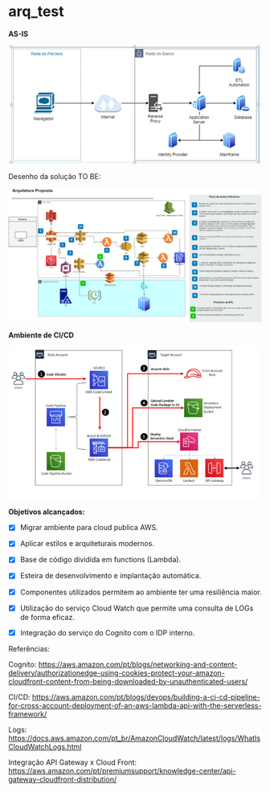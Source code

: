 # arq_test
**AS-IS**

![](images/as-is.PNG)



Desenho da solução TO BE:

![](images/Arquitetura.png)



**Ambiente de CI/CD**



![](images/Esteira.PNG)

**Objetivos alcançados:**

- [x] Migrar ambiente para cloud publica AWS.
- [x]  Aplicar estilos e arquiteturais modernos.
- [x] Base de código dividida em functions (Lambda).
- [x] Esteira de desenvolvimento e implantação automática.
- [x] Componentes utilizados permitem ao ambiente ter uma resiliência maior.
- [x] Utilização do serviço Cloud Watch que permite uma consulta de LOGs de forma eficaz. 
- [x] Integração do serviço do Cognito com o IDP interno.



Referências:

Cognito:
https://aws.amazon.com/pt/blogs/networking-and-content-delivery/authorizationedge-using-cookies-protect-your-amazon-cloudfront-content-from-being-downloaded-by-unauthenticated-users/

CI/CD:
https://aws.amazon.com/pt/blogs/devops/building-a-ci-cd-pipeline-for-cross-account-deployment-of-an-aws-lambda-api-with-the-serverless-framework/

Logs:
https://docs.aws.amazon.com/pt_br/AmazonCloudWatch/latest/logs/WhatIsCloudWatchLogs.html

Integração API Gateway x Cloud Front:
https://aws.amazon.com/pt/premiumsupport/knowledge-center/api-gateway-cloudfront-distribution/


